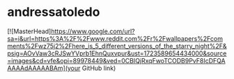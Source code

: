 # andressatoledo

[![MasterHead]https://www.google.com/url?sa=i&url=https%3A%2F%2Fwww.reddit.com%2Fr%2Fwallpapers%2Fcomments%2Fwz75j2%2Fhere_is_5_different_versions_of_the_starry_night%2F&psig=AOvVaw3cRJSwYVprb1EhnQuxvpur&ust=1723589654434000&source=images&cd=vfe&opi=89978449&ved=0CBIQjRxqFwoTCODB9PvF8IcDFQAAAAAdAAAAABAm](your GitHub link)
